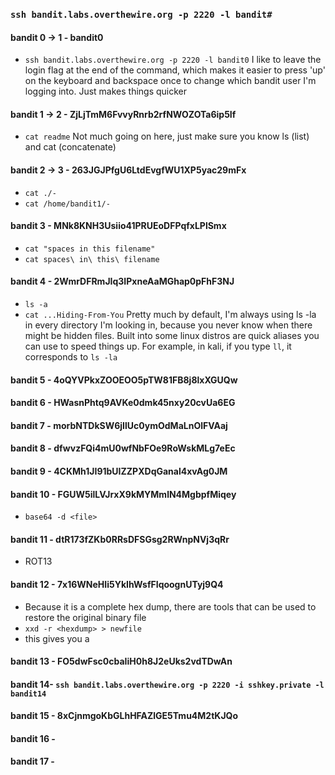 ### `ssh bandit.labs.overthewire.org -p 2220 -l bandit#`

#### bandit 0 -> 1 - bandit0
- `ssh bandit.labs.overthewire.org -p 2220 -l bandit0`
I like to leave the login flag at the end of the command, which makes it easier to press 'up' on the keyboard and backspace once to change which bandit user I'm logging into. Just makes things quicker
#### bandit 1 -> 2 - ZjLjTmM6FvvyRnrb2rfNWOZOTa6ip5If
- `cat readme`
Not much going on here, just make sure you know ls (list) and cat (concatenate)
#### bandit 2 -> 3 - 263JGJPfgU6LtdEvgfWU1XP5yac29mFx
- `cat ./-`
- `cat /home/bandit1/-`
#### bandit 3 - MNk8KNH3Usiio41PRUEoDFPqfxLPlSmx
- `cat "spaces in this filename"`
- `cat spaces\ in\ this\ filename`
#### bandit 4 - 2WmrDFRmJIq3IPxneAaMGhap0pFhF3NJ
- `ls -a`
- `cat ...Hiding-From-You`
Pretty much by default, I'm always using ls -la in every directory I'm looking in, because you never know when there might be hidden files. Built into some linux distros are quick aliases you can use to speed things up. For example, in kali, if you type `ll`, it corresponds to `ls -la`
#### bandit 5 - 4oQYVPkxZOOEOO5pTW81FB8j8lxXGUQw
#### bandit 6 - HWasnPhtq9AVKe0dmk45nxy20cvUa6EG
#### bandit 7 - morbNTDkSW6jIlUc0ymOdMaLnOlFVAaj
#### bandit 8 - dfwvzFQi4mU0wfNbFOe9RoWskMLg7eEc
#### bandit 9 - 4CKMh1JI91bUIZZPXDqGanal4xvAg0JM
#### bandit 10 - FGUW5ilLVJrxX9kMYMmlN4MgbpfMiqey
* `base64 -d <file>`
#### bandit 11 - dtR173fZKb0RRsDFSGsg2RWnpNVj3qRr
* ROT13
#### bandit 12 - 7x16WNeHIi5YkIhWsfFIqoognUTyj9Q4
* Because it is a complete hex dump, there are tools that can be used to restore the original binary file
* `xxd -r <hexdump> > newfile`
* this gives you a
#### bandit 13 - FO5dwFsc0cbaIiH0h8J2eUks2vdTDwAn
#### bandit 14- `ssh bandit.labs.overthewire.org -p 2220 -i sshkey.private -l bandit14`
#### bandit 15 - 8xCjnmgoKbGLhHFAZlGE5Tmu4M2tKJQo
#### bandit 16 - 
#### bandit 17 - 

